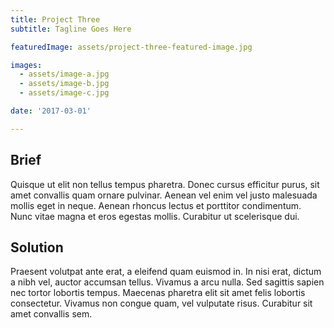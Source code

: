 ```yaml
---
title: Project Three
subtitle: Tagline Goes Here

featuredImage: assets/project-three-featured-image.jpg

images:
  - assets/image-a.jpg
  - assets/image-b.jpg
  - assets/image-c.jpg

date: '2017-03-01'

---
```


## Brief
Quisque ut elit non tellus tempus pharetra. Donec cursus efficitur purus, sit amet convallis quam ornare pulvinar. Aenean vel enim vel justo malesuada mollis eget in neque. Aenean rhoncus lectus et porttitor condimentum. Nunc vitae magna et eros egestas mollis. Curabitur ut scelerisque dui.

## Solution
Praesent volutpat ante erat, a eleifend quam euismod in. In nisi erat, dictum a nibh vel, auctor accumsan tellus. Vivamus a arcu nulla. Sed sagittis sapien nec tortor lobortis tempus. Maecenas pharetra elit sit amet felis lobortis consectetur. Vivamus non congue quam, vel vulputate risus. Curabitur sit amet convallis sem.
